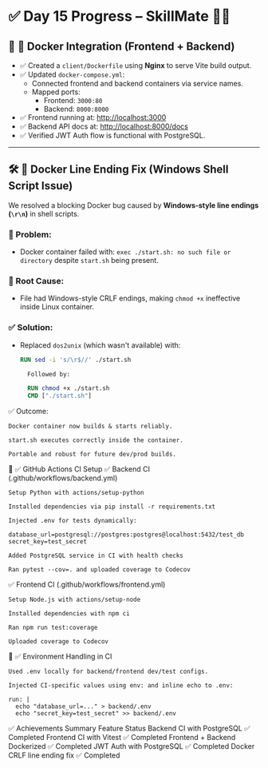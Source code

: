 # ✅ Day 15 Progress – SkillMate 🧠🚀

## 🔹 🐳 Docker Integration (Frontend + Backend)

- ✅ Created a `client/Dockerfile` using **Nginx** to serve Vite build output.
- ✅ Updated `docker-compose.yml`:
  - Connected frontend and backend containers via service names.
  - Mapped ports:
    - Frontend: `3000:80`
    - Backend: `8000:8000`
- ✅ Frontend running at: [http://localhost:3000](http://localhost:3000)
- ✅ Backend API docs at: [http://localhost:8000/docs](http://localhost:8000/docs)
- ✅ Verified JWT Auth flow is functional with PostgreSQL.

---

## 🛠️ 🔧 Docker Line Ending Fix (Windows Shell Script Issue)

We resolved a blocking Docker bug caused by **Windows-style line endings (`\r\n`)** in shell scripts.

### 🔸 Problem:
- Docker container failed with:
  `exec ./start.sh: no such file or directory`
  despite `start.sh` being present.

### 🔸 Root Cause:
- File had Windows-style CRLF endings, making `chmod +x` ineffective inside Linux container.

### ✅ Solution:
- Replaced `dos2unix` (which wasn't available) with:
  ```dockerfile
  RUN sed -i 's/\r$//' ./start.sh

    Followed by:

    RUN chmod +x ./start.sh
    CMD ["./start.sh"]

✅ Outcome:

    Docker container now builds & starts reliably.

    start.sh executes correctly inside the container.

    Portable and robust for future dev/prod builds.

🔹 ✅ GitHub Actions CI Setup
✅ Backend CI (.github/workflows/backend.yml)

    Setup Python with actions/setup-python

    Installed dependencies via pip install -r requirements.txt

    Injected .env for tests dynamically:

    database_url=postgresql://postgres:postgres@localhost:5432/test_db
    secret_key=test_secret

    Added PostgreSQL service in CI with health checks

    Ran pytest --cov=. and uploaded coverage to Codecov

✅ Frontend CI (.github/workflows/frontend.yml)

    Setup Node.js with actions/setup-node

    Installed dependencies with npm ci

    Ran npm run test:coverage

    Uploaded coverage to Codecov

🔹 ✅ Environment Handling in CI

    Used .env locally for backend/frontend dev/test configs.

    Injected CI-specific values using env: and inline echo to .env:

    run: |
      echo "database_url=..." > backend/.env
      echo "secret_key=test_secret" >> backend/.env

✅ Achievements Summary
Feature	Status
Backend CI with PostgreSQL	✅ Completed
Frontend CI with Vitest	✅ Completed
Frontend + Backend Dockerized	✅ Completed
JWT Auth with PostgreSQL	✅ Completed
Docker CRLF line ending fix	✅ Completed
